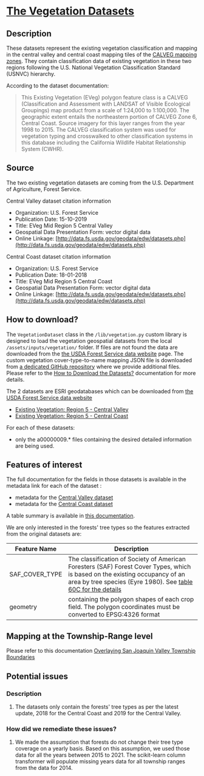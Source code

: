 # [The Vegetation Datasets](https://www.fs.usda.gov/detail/r5/landmanagement/resourcemanagement/?cid=stelprdb5347192)
## Description
These datasets represent the existing vegetation classification and mapping in the central valley and central coast 
mapping tiles of the [CALVEG mapping zones](https://www.fs.usda.gov/detail/r5/landmanagement/resourcemanagement/?cid=stelprdb5347192).
They contain classification data of existing vegetation in these two regions following the U.S. National Vegetation 
Classification Standard (USNVC) hierarchy.

According to the dataset documentation:
> This Existing Vegetation (EVeg) polygon feature class is a CALVEG (Classification and Assessment with LANDSAT of 
> Visible Ecological Groupings) map product from a scale of 1:24,000 to 1:100,000. The geographic extent entails the 
> northeastern portion of CALVEG Zone 6, Central Coast. Source imagery for this layer ranges from the year 1998 to 2015. 
> The CALVEG classification system was used for vegetation typing and crosswalked to other classification systems in 
> this database including the California Wildlife Habitat Relationship System (CWHR).
## Source
The two existing vegetation datasets are coming from the U.S. Department of Agriculture, Forest Service.

Central Valley dataset citation information
* Organization: U.S. Forest Service
* Publication Date: 15-10-2019
* Title: EVeg Mid Region 5 Central Valley
* Geospatial Data Presentation Form: vector digital data
* Online Linkage: [http://data.fs.usda.gov/geodata/edw/datasets.php](http://data.fs.usda.gov/geodata/edw/datasets.php)

Central Coast dataset citation information
* Organization: U.S. Forest Service
* Publication Date: 18-01-2018
* Title: EVeg Mid Region 5 Central Coast
* Geospatial Data Presentation Form: vector digital data
* Online Linkage: [http://data.fs.usda.gov/geodata/edw/datasets.php](http://data.fs.usda.gov/geodata/edw/datasets.php)
## How to download?
The `VegetationDataset` class in the `/lib/vegetation.py` custom library is designed to load the vegetation geospatial
datasets from the local `/assets/inputs/vegetation/` folder. If files are not found the data are downloaded from the
[the USDA Forest Service data website](https://data.fs.usda.gov/geodata/edw/datasets.php?xmlKeyword=existing+vegetation)
page. The custom vegetation cover-type-to-name mapping JSON file is downloaded from 
[a dedicated GitHub repository](https://github.com/mlnrt/milestone2_waterwells_data) where we provide additional files.
Please refer to the
[How to Download the Datasets?](doc/assets/download.md) documentation for more details.

The 2 datasets are ESRI geodatabases which can be downloaded from [the USDA Forest Service data website](https://data.fs.usda.gov/geodata/edw/datasets.php?xmlKeyword=existing+vegetation)
* [Existing Vegetation: Region 5 - Central Valley](https://data.fs.usda.gov/geodata/edw/edw_resources/fc/S_USA.EVMid_R05_CentralValley.gdb.zip)
* [Existing Vegetation: Region 5 - Central Coast](https://data.fs.usda.gov/geodata/edw/edw_resources/fc/S_USA.EVMid_R05_CentralCoast.gdb.zip)

For each of these datasets:
* only the a00000009.* files containing the desired detailed information are being used.
## Features of interest
The full documentation for the fields in those datasets is available in the metadata link for each of the dataset :
* metadata for the [Central Valley dataset](https://data.fs.usda.gov/geodata/edw/edw_resources/meta/S_USA.EVMid_R05_CentralValley.xml)
* metadata for the [Central Coast dataset](https://data.fs.usda.gov/geodata/edw/edw_resources/meta/S_USA.EVMid_R05_CentralCoast.xml)

A table summary is available in [this documentation](https://www.fs.usda.gov/detail/r5/landmanagement/resourcemanagement/?cid=stelprdb5365219).

We are only interested in the forests' tree types so the features extracted from the original datasets are:

| Feature Name   | Description                                                                                                                                                                                                                                                                             |
|----------------|-----------------------------------------------------------------------------------------------------------------------------------------------------------------------------------------------------------------------------------------------------------------------------------------|
| SAF_COVER_TYPE | The classification of Society of American Foresters (SAF) Forest Cover Types, which is based on the existing occupancy of an area by tree species (Eyre 1980). See [table 60C for the details](https://www.fs.usda.gov/detail/r5/landmanagement/resourcemanagement/?cid=fsbdev3_047991) |
| geometry       | containing the polygon shapes of each crop field. The polygon coordinates must be converted to EPSG:4326 format                                                                                                                                                                         |

## Mapping at the Township-Range level
Please refer to this documentation [Overlaying San Joaquin Valley Township Boundaries](doc/etl/township_overlay.md)
## Potential issues
### Description
1. The datasets only contain the forests' tree types as per the latest update, 2018 for the Central Coast and 2019 for
the Central Valley.
### How did we remediate these issues?
1. We made the assumption that forests do not change their tree type coverage on a yearly basis. Based on this 
assumption, we used those data for all the years between 2015 to 2021. The scikit-learn column transformer will populate missing years data for all township ranges from the data for 2014.
